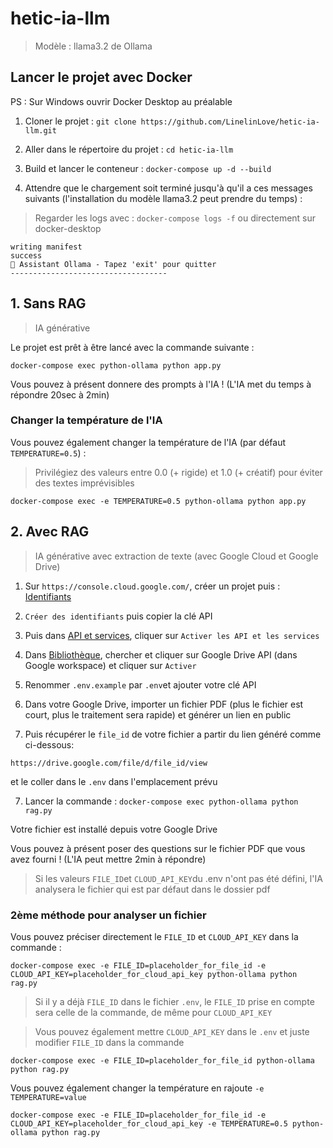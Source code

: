 # hetic-ia-llm

> Modèle : llama3.2 de Ollama

## Lancer le projet avec Docker

PS : Sur Windows ouvrir Docker Desktop au préalable

1. Cloner le projet : `git clone https://github.com/LinelinLove/hetic-ia-llm.git`

2. Aller dans le répertoire du projet : `cd hetic-ia-llm`

3. Build et lancer le conteneur : `docker-compose up -d --build`

4. Attendre que le chargement soit terminé jusqu'à qu'il a ces messages suivants (l'installation du modèle llama3.2 peut prendre du temps) :

> Regarder les logs avec : `docker-compose logs -f` ou directement sur docker-desktop

```
writing manifest
success
🤖 Assistant Ollama - Tapez 'exit' pour quitter
-----------------------------------
```

## 1. Sans RAG

> IA générative

Le projet est prêt à être lancé avec la commande suivante :

`docker-compose exec python-ollama python app.py`

Vous pouvez à présent donnere des prompts à l'IA !
(L'IA met du temps à répondre 20sec à 2min)

### Changer la température de l'IA

Vous pouvez également changer la température de l'IA (par défaut `TEMPERATURE=0.5`) :

> Privilégiez des valeurs entre 0.0 (+ rigide) et 1.0 (+ créatif) pour éviter des textes imprévisibles

`docker-compose exec -e TEMPERATURE=0.5 python-ollama python app.py`

## 2. Avec RAG

> IA générative avec extraction de texte (avec Google Cloud et Google Drive)

1. Sur `https://console.cloud.google.com/`, créer un projet puis : [Identifiants](https://console.cloud.google.com/apis/credentials)

2. `Créer des identifiants` puis copier la clé API

3. Puis dans [API et services](https://console.cloud.google.com/apis/dashboard), cliquer sur `Activer les API et les services`

4. Dans [Bibliothèque](https://console.cloud.google.com/apis/library), chercher et cliquer sur Google Drive API (dans Google workspace) et cliquer sur `Activer`

5. Renommer `.env.example` par `.env`et ajouter votre clé API

6. Dans votre Google Drive, importer un fichier PDF (plus le fichier est court, plus le traitement sera rapide) et générer un lien en public

7. Puis récupérer le `file_id` de votre fichier a partir du lien généré comme ci-dessous:

```
https://drive.google.com/file/d/file_id/view
```

et le coller dans le `.env` dans l'emplacement prévu

7. Lancer la commande : `docker-compose exec python-ollama python rag.py`

Votre fichier est installé depuis votre Google Drive

Vous pouvez à présent poser des questions sur le fichier PDF que vous avez fourni ! (L'IA peut mettre 2min à répondre)

> Si les valeurs `FILE_ID`et `CLOUD_API_KEY`du .env n'ont pas été défini, l'IA analysera le fichier qui est par défaut dans le dossier pdf

### 2ème méthode pour analyser un fichier

Vous pouvez préciser directement le `FILE_ID` et `CLOUD_API_KEY` dans la commande :

```
docker-compose exec -e FILE_ID=placeholder_for_file_id -e CLOUD_API_KEY=placeholder_for_cloud_api_key python-ollama python rag.py
```

> Si il y a déjà `FILE_ID` dans le fichier `.env`, le `FILE_ID` prise en compte sera celle de la commande, de même pour `CLOUD_API_KEY`

> Vous pouvez également mettre `CLOUD_API_KEY` dans le `.env` et juste modifier `FILE_ID` dans la commande

```
docker-compose exec -e FILE_ID=placeholder_for_file_id python-ollama python rag.py
```

Vous pouvez également changer la température en rajoute `-e TEMPERATURE=value`

```
docker-compose exec -e FILE_ID=placeholder_for_file_id -e CLOUD_API_KEY=placeholder_for_cloud_api_key -e TEMPERATURE=0.5 python-ollama python rag.py
```

